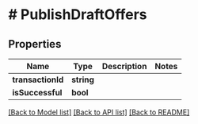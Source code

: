 # # PublishDraftOffers

## Properties

Name | Type | Description | Notes
------------ | ------------- | ------------- | -------------
**transactionId** | **string** |  |
**isSuccessful** | **bool** |  |

[[Back to Model list]](../../README.md#models) [[Back to API list]](../../README.md#endpoints) [[Back to README]](../../README.md)
